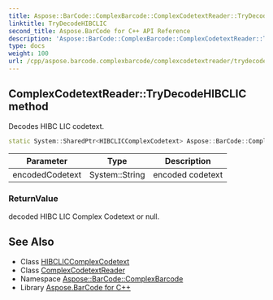 ```yaml
---
title: Aspose::BarCode::ComplexBarcode::ComplexCodetextReader::TryDecodeHIBCLIC method
linktitle: TryDecodeHIBCLIC
second_title: Aspose.BarCode for C++ API Reference
description: 'Aspose::BarCode::ComplexBarcode::ComplexCodetextReader::TryDecodeHIBCLIC method. Decodes HIBC LIC codetext in C++.'
type: docs
weight: 100
url: /cpp/aspose.barcode.complexbarcode/complexcodetextreader/trydecodehibclic/
---
```

## ComplexCodetextReader::TryDecodeHIBCLIC method


Decodes HIBC LIC codetext.

```cpp
static System::SharedPtr<HIBCLICComplexCodetext> Aspose::BarCode::ComplexBarcode::ComplexCodetextReader::TryDecodeHIBCLIC(System::String encodedCodetext)
```


| Parameter | Type | Description |
| --- | --- | --- |
| encodedCodetext | System::String | encoded codetext |

### ReturnValue

decoded HIBC LIC Complex Codetext or null.

## See Also

* Class [HIBCLICComplexCodetext](../../hibcliccomplexcodetext/)
* Class [ComplexCodetextReader](../)
* Namespace [Aspose::BarCode::ComplexBarcode](../../)
* Library [Aspose.BarCode for C++](../../../)
